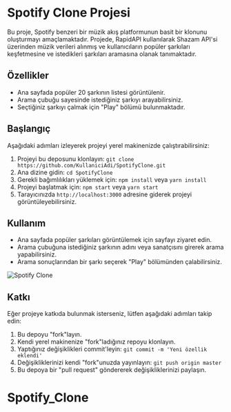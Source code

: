 # Spotify Clone Projesi

Bu proje, Spotify benzeri bir müzik akış platformunun basit bir klonunu oluşturmayı amaçlamaktadır. Projede, RapidAPI kullanılarak Shazam API'si üzerinden müzik verileri alınmış ve kullanıcıların popüler şarkıları keşfetmesine ve istedikleri şarkıları aramasına olanak tanımaktadır.

## Özellikler

- Ana sayfada popüler 20 şarkının listesi görüntülenir.
- Arama çubuğu sayesinde istediğiniz şarkıyı arayabilirsiniz.
- Seçtiğiniz şarkıyı çalmak için "Play" bölümü bulunmaktadır.

## Başlangıç

Aşağıdaki adımları izleyerek projeyi yerel makinenizde çalıştırabilirsiniz:

1. Projeyi bu deposunu klonlayın: `git clone https://github.com/KullaniciAdi/SpotifyClone.git`
2. Ana dizine gidin: `cd SpotifyClone`
3. Gerekli bağımlılıkları yüklemek için: `npm install` veya `yarn install`
4. Projeyi başlatmak için: `npm start` veya `yarn start`
5. Tarayıcınızda `http://localhost:3000` adresine giderek projeyi görüntüleyebilirsiniz.

## Kullanım

- Ana sayfada popüler şarkıları görüntülemek için sayfayı ziyaret edin.
- Arama çubuğuna istediğiniz şarkının adını veya sanatçısını girerek arama yapabilirsiniz.
- Arama sonuçlarından bir şarkı seçerek "Play" bölümünden çalabilirsiniz.



![Spotify Clone](spotify.gif)


## Katkı

Eğer projeye katkıda bulunmak isterseniz, lütfen aşağıdaki adımları takip edin:

1. Bu depoyu "fork"layın.
2. Kendi yerel makinenize "fork"ladığınız repoyu klonlayın.
3. Yaptığınız değişiklikleri commit'leyin: `git commit -m 'Yeni özellik eklendi'`
4. Değişikliklerinizi kendi "fork"unuzda yayınlayın: `git push origin master`
5. Bu depoya bir "pull request" göndererek değişikliklerinizi paylaşın.

# Spotify_Clone

